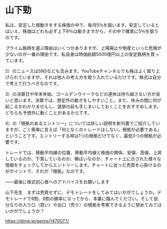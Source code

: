 # 山下勁
私は、安定した根動きをする株価の中で、毎月5％を狙います。安定しているとはいえ、株価はどれも必ず上下8％は動きますから、その中で確実に5％を狙うのです。

プライム銘柄を選ぶ理由はいくつかありますが、上場廃止や倒産といった危険が少ないのが一番の理由です。私自身は時価総額5000億円以上の安定銘柄を買っています。

2）のニュースはSNSなども含みます。YouTubeチャンネルでも株はよく取り上げられていますが、それは他人の考え方を取り入れているだけです。株式は自分で考えて行うべきなのです。

3）の決算日や年末年始、ゴールデンウイークなどの連休は持ち越さない方が良いと思います。決算では、想定外の動きをしやすいこと。また、休みの間に何が起こるかわかりませんし、選挙の前も手じまいしておくことをおすすめします。どちらも予想外に動くことがあるからです。

4）の「根拠のあるエントリー」については詳しい説明を新刊書でご紹介していますが、ごく簡単に言えば「何となくのトレードはしない。根拠が必要である」ということです。エントリーする時は1つの根拠だけでなく、最低3つの根拠が必要です。

トレードでは、移動平均線の位置、移動平均線と株価の関係、安値、高値、上昇しているのか、下落しているのか、横ばいなのか、チャート上に示された様々な情報をチェックしてからエントリーします。チャートに従った売買を心掛けるのがポイントで、それが「根拠」なのです。

――最後に株式初心者へのアドバイスをお願いします

山下先生　まずは売買せずに、デモトレードをしてみてはいかがでしょうか。デモトレードで8割、9割の勝率になってから、本番に臨んでください。そして自分なりの入り口（買い）や出口（売り）の根拠を考察できるように努めてみてはいかがでしょうか？

https://dime.jp/genre/1470077/
